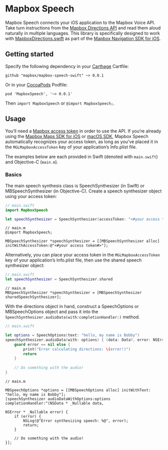 # Mapbox Speech

Mapbox Speech connects your iOS application to the Mapbox Voice API. Take turn instructions from the [Mapbox Directions API](https://www.mapbox.com/api-documentation/#directions) and read them aloud naturally in multiple languages. This library is specifically designed to work with [MapboxDirections.swift](https://github.com/mapbox/MapboxDirections.swift/) as part of the [Mapbox Navigation SDK for iOS](https://github.com/mapbox/mapbox-navigation-ios/).

## Getting started

Specify the following dependency in your [Carthage](https://github.com/Carthage/Carthage) Cartfile:

```cartfile
github "mapbox/mapbox-speech-swift" ~> 0.0.1
```

Or in your [CocoaPods](http://cocoapods.org/) Podfile:

```podspec
pod 'MapboxSpeech', '~> 0.0.1'
```

Then `import MapboxSpeech` or `@import MapboxSpeech;`.

## Usage

You’ll need a [Mapbox access token](https://www.mapbox.com/developers/api/#access-tokens) in order to use the API. If you’re already using the [Mapbox Maps SDK for iOS](https://www.mapbox.com/ios-sdk/) or [macOS SDK](https://mapbox.github.io/mapbox-gl-native/macos/), Mapbox Speech automatically recognizes your access token, as long as you’ve placed it in the `MGLMapboxAccessToken` key of your application’s Info.plist file.

The examples below are each provided in Swift (denoted with `main.swift`) and Objective-C (`main.m`).

### Basics

The main speech synthesis class is SpeechSynthesizer (in Swift) or MBSpeechSynthesizer (in Objective-C). Create a speech synthesizer object using your access token:

```swift
// main.swift
import MapboxSpeech

let speechSynthesizer = SpeechSynthesizer(accessToken: "<#your access token#>")
```

```objc
// main.m
@import MapboxSpeech;

MBSpeechSynthesizer *speechSynthesizer = [[MBSpeechSynthesizer alloc] initWithAccessToken:@"<#your access token#>"];
```

Alternatively, you can place your access token in the `MGLMapboxAccessToken` key of your application’s Info.plist file, then use the shared speech synthesizer object:

```swift
// main.swift
let speechSynthesizer = SpeechSynthesizer.shared
```

```objc
// main.m
MBSpeechSynthesizer *speechSynthesizer = [MBSpeechSynthesizer sharedSpeechSynthesizer];
```

With the directions object in hand, construct a SpeechOptions or MBSpeechOptions object and pass it into the `SpeechSynthesizer.audioData(with:completionHandler:)` method.

```swift
// main.swift

let options = SpeechOptions(text: "hello, my name is Bobby")
speechSynthesizer.audioData(with: options) { (data: Data?, error: NSError?) in
    guard error == nil else {
        print("Error calculating directions: \(error!)")
        return
    }
    
    // Do something with the audio!
}
```

```objc
// main.m

MBSpeechOptions *options = [[MBSpeechOptions alloc] initWithText: "hello, my name is Bobby"];
[speechSynthesizer audioDataWithOptions:options completionHandler:^(NSData * _Nullable data,
                                                                    NSError * _Nullable error) {
    if (error) {
        NSLog(@"Error synthesizing speech: %@", error);
        return;
    }
    
    // Do something with the audio!
}];
```
